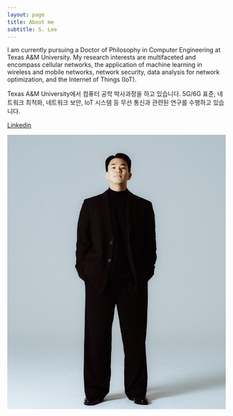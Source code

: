 ```yaml
---
layout: page
title: About me
subtitle: S. Lee
---
```

I am currently pursuing a Doctor of Philosophy in Computer Engineering at Texas A&M University.
My research interests are multifaceted and encompass cellular networks, the application of machine learning in wireless and mobile networks, 
network security, data analysis for network optimization, and the Internet of Things (IoT).

Texas A&M University에서 컴퓨터 공학 박사과정을 하고 있습니다. 5G/6G 표준, 네트워크 최적화, 네트워크 보안, IoT 시스템 등 무선 통신과 관련된 연구를 수행하고 있습니다.

[Linkedin](https://www.linkedin.com/in/sangwoo-lee-a00829267/)

![Profile Picture](/assets/img/profile_long.jpg)